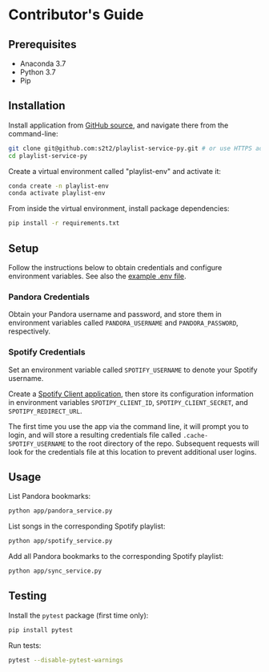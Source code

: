 # Contributor's Guide

## Prerequisites

  + Anaconda 3.7
  + Python 3.7
  + Pip

## Installation

Install application from [GitHub source](https://github.com/s2t2/playlist-service-py), and navigate there from the command-line:

```sh
git clone git@github.com:s2t2/playlist-service-py.git # or use HTTPS address
cd playlist-service-py
```

Create a virtual environment called "playlist-env" and activate it:

```sh
conda create -n playlist-env
conda activate playlist-env
```

From inside the virtual environment, install package dependencies:

```sh
pip install -r requirements.txt
```

## Setup

Follow the instructions below to obtain credentials and configure environment variables. See also the [example .env file](/.example.env).

### Pandora Credentials

Obtain your Pandora username and password, and store them in environment variables  called `PANDORA_USERNAME` and `PANDORA_PASSWORD`, respectively.

### Spotify Credentials

Set an environment variable called `SPOTIFY_USERNAME` to denote your Spotify username.

Create a [Spotify Client application](https://developer.spotify.com/dashboard/applications/), then store its configuration information in environment variables `SPOTIPY_CLIENT_ID`, `SPOTIPY_CLIENT_SECRET`, and `SPOTIPY_REDIRECT_URL`.

The first time you use the app via the command line, it will prompt you to login, and will store a resulting credentials file called `.cache-SPOTIFY_USERNAME` to the root directory of the repo. Subsequent requests will look for the credentials file at this location to prevent additional user logins.

## Usage

List Pandora bookmarks:

```sh
python app/pandora_service.py
```

List songs in the corresponding Spotify playlist:

```sh
python app/spotify_service.py
```

Add all Pandora bookmarks to the corresponding Spotify playlist:

```sh
python app/sync_service.py
```

## Testing

Install the `pytest` package (first time only):

```sh
pip install pytest
```

Run tests:

```sh
pytest --disable-pytest-warnings
```
